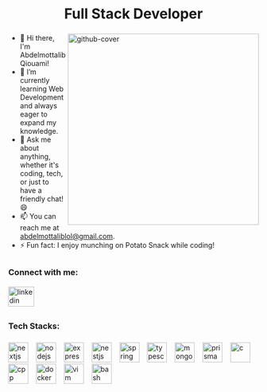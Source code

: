 <h1 align="center">Full Stack Developer</h1>

###

<img align="right" src="https://i.giphy.com/vqxviVfqGAa14SgeiC.webp" width="384" alt="github-cover">

- 👋 Hi there, I'm Abdelmottalib Qiouami!
- 🌱 I’m currently learning Web Development and always eager to expand my knowledge.
- 💬 Ask me about anything, whether it's coding, tech, or just to have a friendly chat! :smile:
- 📫 You can reach me at abdelmottaliblol@gmail.com.
- ⚡ Fun fact: I enjoy munching on Potato Snack while coding!

##

<h3 align="left">Connect with me:</h3>

####

<div align="left">
  <a href="https://linkedin.com/in/abdelmottalibqiouami" target="_blank">
    <img src="https://raw.githubusercontent.com/maurodesouza/profile-readme-generator/master/src/assets/icons/social/linkedin/default.svg" width="52" height="40" alt="linkedin logo"  />
  </a>
</div>

##

<h3 align="left">Tech Stacks:</h3>

###

<div align="left">
  <img src="https://skillicons.dev/icons?i=nextjs" height="40" alt="nextjs logo"  />
  <img width="8" />
  <img src="https://skillicons.dev/icons?i=nodejs" height="40" alt="nodejs logo"  />
  <img width="8" />
  <img src="https://skillicons.dev/icons?i=express" height="40" alt="express logo"  />
  <img width="8" />
  <img src="https://skillicons.dev/icons?i=nestjs" height="40" alt="nestjs"  />
  <img width="8" />
  <img src="https://skillicons.dev/icons?i=spring" height="40" alt="spring"  />
  <img width="8" />
  <img src="https://skillicons.dev/icons?i=typescript" height="40" alt="typescript"  />
  <img width="8" />
  <img src="https://skillicons.dev/icons?i=mongodb" height="40" alt="mongodb logo"  />
  <img width="8" />
  <img src="https://skillicons.dev/icons?i=prisma" height="40" alt="prisma logo"  />
  <img width="8" />
  <img src="https://skillicons.dev/icons?i=c" height="40" alt="c"  />
  <img width="8" />
  <img src="https://skillicons.dev/icons?i=cpp" height="40" alt="cpp"  />
  <img width="8" />
  <img src="https://skillicons.dev/icons?i=docker" height="40" alt="docker"  />
  <img width="8" />
  <img src="https://skillicons.dev/icons?i=vim" height="40" alt="vim"  />
  <img width="8" />
  <img src="https://skillicons.dev/icons?i=bash" height="40" alt="bash"  />
</div>

###

